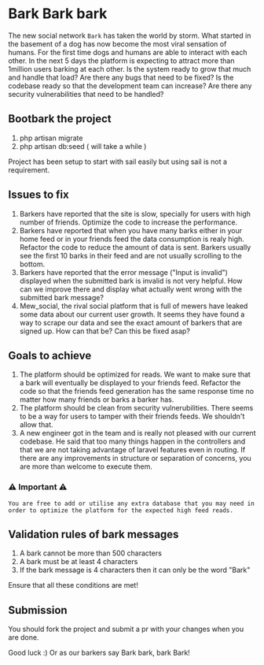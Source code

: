 # Bark Bark bark

The new social network `Bark` has taken the world by storm. What started in the basement of a dog has now become the most viral sensation of humans.
For the first time dogs and humans are able to interact with each other. In the next 5 days the platform is expecting to attract more than 1million users
barking at each other. Is the system ready to grow that much and handle that load? Are there any bugs that need to be fixed? Is the codebase ready so that the development team can increase? Are there any security vulnerabilities that need to be handled?

## Bootbark the project

1. php artisan migrate
2. php artisan db:seed ( will take a while )

Project has been setup to start with sail easily but using sail is not a requirement.

## Issues to fix 

1. Barkers have reported that the site is slow, specially for users with high number of friends. Optimize the code to increase the performance.
2. Barkers have reported that when you have many barks either in your home feed or in your friends feed the data consumption is realy high. Refactor the code to reduce the amount of data is sent. Barkers usually see the first 10 barks in their feed and are not usually scrolling to the bottom.
3. Barkers have reported that the error message ("Input is invalid") displayed when the submitted bark is invalid is not very helpful. How can we improve there and display what actually went wrong with the submitted bark message?
4. Mew_social, the rival social platform that is full of mewers have leaked some data about our current user growth. It seems they have found a way to scrape our data and see the exact amount of barkers that are signed up. How can that be? Can this be fixed asap?

## Goals to achieve

1. The platform should be optimized for reads. We want to make sure that a bark will eventually be displayed to your friends feed. 
Refactor the code so that the friends feed generation has the same response time no matter how many friends or barks a barker has.
2. The platform should be clean from security vulnerubilities. There seems to be a way for users to tamper with their friends feeds. We shouldn't allow that.
3. A new engineer got in the team and is really not pleased with our current codebase. He said that too many things happen in the controllers and that we are not taking advantage of laravel features even in routing. If there are any improvements in structure or separation of concerns, you are more than welcome to execute them. 

### ⚠️ Important ⚠️
```
You are free to add or utilise any extra database that you may need in order to optimize the platform for the expected high feed reads.
```

## Validation rules of bark messages

1. A bark cannot be more than 500 characters
2. A bark must be at least 4 characters
3. If the bark message is 4 characters then it can only be the word "Bark"

Ensure that all these conditions are met!


## Submission

You should fork the project and submit a pr with your changes when you are done.

Good luck :)
Or as our barkers say Bark bark, bark Bark!
